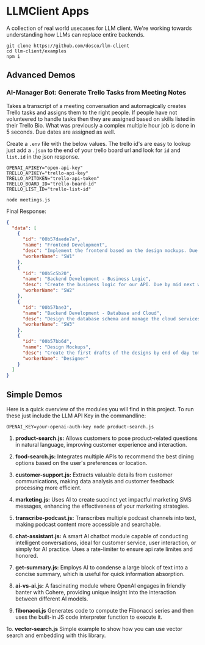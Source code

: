 # LLMClient Apps

A collection of real world usecases for LLM client. We're working towards understanding how LLMs can replace entire backends.

```console
git clone https://github.com/dosco/llm-client
cd llm-client/examples
npm i
```

## Advanced Demos

### AI-Manager Bot: Generate Trello Tasks from Meeting Notes

Takes a transcript of a meeting conversation and automagically creates Trello tasks and assigns them to the right people. If people have not volunteered to handle tasks then they are assigned based on skills listed in their Trello Bio. What was previously a complex multiple hour job is done in 5 seconds. Due dates are assigned as well.

Create a `.env` file with the below values. The trello id's are easy to lookup just add a `.json` to the end of your trello board url and look for `id` and `list.id` in the json response.

```console
OPENAI_APIKEY="open-api-key"
TRELLO_APIKEY="trello-api-key"
TRELLO_APITOKEN="trello-api-token"
TRELLO_BOARD_ID="trello-board-id"
TRELLO_LIST_ID="trello-list-id"
```

```console
node meetings.js
```

Final Response:

```json
{
  "data": [
    {
      "id": "00b57daede7a",
      "name": "Frontend Development",
      "desc": "Implement the frontend based on the design mockups. Due by next Friday.",
      "workerName": "SW1"
    },
    {
      "id": "00b5c5b20",
      "name": "Backend Development - Business Logic",
      "desc": "Create the business logic for our API. Due by mid next week.",
      "workerName": "SW2"
    },
    {
      "id": "00b57bae3",
      "name": "Backend Development - Database and Cloud",
      "desc": "Design the database schema and manage the cloud services. Due by Tuesday next week.",
      "workerName": "SW3"
    },
    {
      "id": "00b57bb6d",
      "name": "Design Mockups",
      "desc": "Create the first drafts of the designs by end of day tomorrow and finalize them by Wednesday.",
      "workerName": "Designer"
    }
  ]
}
```

## Simple Demos

Here is a quick overview of the modules you will find in this project. To run these just include the LLM API Key in the commandline:

```shell
OPENAI_KEY=your-openai-auth-key node product-search.js
```

1. **product-search.js:** Allows customers to pose product-related questions in natural language, improving customer experience and interaction.

2. **food-search.js:** Integrates multiple APIs to recommend the best dining options based on the user's preferences or location.

3. **customer-support.js:** Extracts valuable details from customer communications, making data analysis and customer feedback processing more efficient.

4. **marketing.js:** Uses AI to create succinct yet impactful marketing SMS messages, enhancing the effectiveness of your marketing strategies.

5. **transcribe-podcast.js:** Transcribes multiple podcast channels into text, making podcast content more accessible and searchable.

6. **chat-assistant.js:** A smart AI chatbot module capable of conducting intelligent conversations, ideal for customer service, user interaction, or simply for AI practice. Uses a rate-limiter to ensure api rate limites and honored.

7. **get-summary.js:** Employs AI to condense a large block of text into a concise summary, which is useful for quick information absorption.

8. **ai-vs-ai.js:** A fascinating module where OpenAI engages in friendly banter with Cohere, providing unique insight into the interaction between different AI models.

9. **fibonacci.js** Generates code to compute the Fibonacci series and then uses the built-in JS code interpreter function to execute it.

1o. **vector-search.js** Simple example to show how you can use vector search and embedding with this library.
